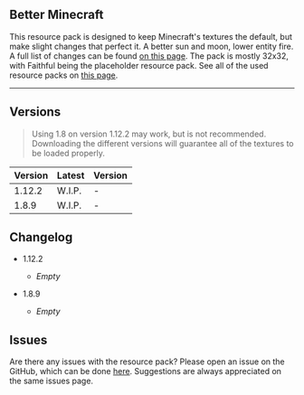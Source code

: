 ## Better Minecraft

This resource pack is designed to keep Minecraft's textures the default, but make slight changes that perfect it. A better sun and moon, lower entity fire. A full list of changes can be found [on this page](changes). The pack is mostly 32x32, with Faithful being the placeholder resource pack. See all of the used resource packs on [this page](used-packs).

* * *

## Versions
> Using 1.8 on version 1.12.2 may work, but is not recommended. Downloading the different versions will guarantee all of the textures to be loaded properly.

| Version | Latest   | Version |
|:--------|:---------|:--------|
| 1.12.2  | W.I.P.   | -       |
| 1.8.9   | W.I.P.   | -       |

## Changelog

- 1.12.2
  - _Empty_
 
- 1.8.9
  - _Empty_


## Issues

Are there any issues with the resource pack? Please open an issue on the GitHub, which can be done [here](https://github.com/lieuwe-berg/bmcpack/issues). Suggestions are always appreciated on the same issues page.
